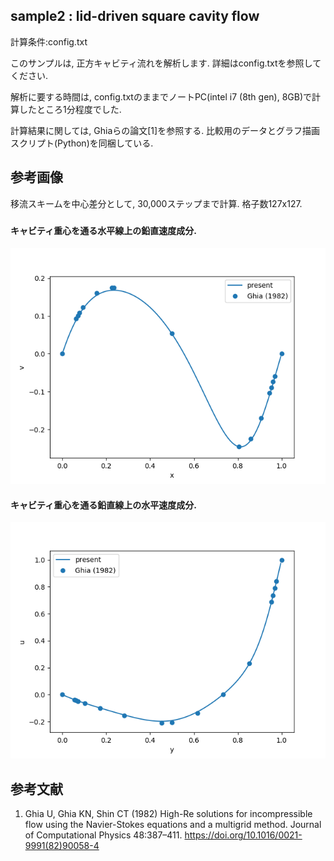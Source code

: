 ## sample2 : lid-driven square cavity flow
計算条件:config.txt

このサンプルは, 正方キャビティ流れを解析します.
詳細はconfig.txtを参照してください.

解析に要する時間は, config.txtのままでノートPC(intel i7 (8th gen), 8GB)で計算したところ1分程度でした.

計算結果に関しては, Ghiaらの論文[1]を参照する. 比較用のデータとグラフ描画スクリプト(Python)を同梱している. 

## 参考画像 

移流スキームを中心差分として, 30,000ステップまで計算. 格子数127x127.
### 
#### キャビティ重心を通る水平線上の鉛直速度成分.
![alt](./horizontal_velocity.png)

#### キャビティ重心を通る鉛直線上の水平速度成分.
![alt](./vertical_velocity.png)
## 参考文献
1.  Ghia U, Ghia KN, Shin CT (1982) High-Re solutions for incompressible flow using the Navier-Stokes equations and a multigrid method. Journal of Computational Physics 48:387–411. https://doi.org/10.1016/0021-9991(82)90058-4

